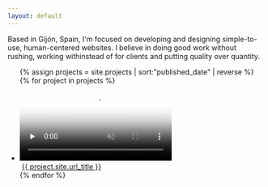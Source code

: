 ```yaml
---
layout: default
---
```


<div class="intro">
	<p class="intro-text editable">
		Based in Gijón, Spain, I'm focused on developing and designing simple-to-use, human-centered websites. I believe in doing good work without rushing, working withinstead of for clients and putting quality over quantity.
	</p>
</div>

<ul class="portfolio">
	{% assign projects = site.projects | sort:"published_date" | reverse %}
	{% for project in projects %}
		<li class="portfolio-item">
			<span>
			<!-- <a href="{{ project.url }}"> -->
				<video poster="{{ project.featured_image_path }}" preload="none" loop muted>
					<source type="video/mp4" src="{{ project.featured_video_path }}">
				</video>
				<div class="portfolio-itemBorder"></div>
				<div class="portfolio-itemImage" style="background-image: url('{{ project.featured_image_path }}');"></div>
				<!-- <div class="portfolio-itemImage">
					<img src="{{ project.featured_image_path }}" alt="">
				</div> -->
				<img class="portfolio-itemImage-touch" src="{{ project.featured_image_path }}" alt="">
			</span>
			<a class="portfolio-itemExternalLink" href="{{ project.site.url }}" target="_blank">{{ project.site.url_title }}</a>
			<!-- <p>{{project.title}}</p> -->
			<!-- </a> -->
		</li>
	{% endfor %}
</ul>



    